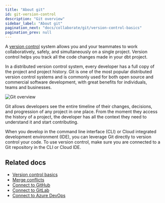 ```yaml
---
title: "About git"
id: git-version-control
description: "Git overview"
sidebar_label: "About git"
pagination_next: "docs/collaborate/git/version-control-basics"
pagination_prev: null
---
```


A [version control](https://en.wikipedia.org/wiki/Version_control) system allows you and your teammates to work collaboratively, safely, and simultaneously on a single project. Version control helps you track all the code changes made in your dbt project.

In a distributed version control system, every developer has a full copy of the project and project history. Git is one of the most popular distributed version control systems and is commonly used for both open source and commercial software development, with great benefits for individuals, teams and businesses.

![Git overview](https://docs.getdbt.com/img/docs/dbt-cloud/cloud-ide/git-overview.png)


Git allows developers see the entire timeline of their changes, decisions, and progression of any project in one place. From the moment they access the history of a project, the developer has all the context they need to understand it and start contributing.

When you develop in the command line interface (CLI) or Cloud  integrated development environment (IDE), you can leverage Git directly to version control your code. To use version control, make sure you are connected to a Git repository in the CLI or Cloud IDE. 


## Related docs
- [Version control basics](/docs/collaborate/git/version-control-basics)
- [Merge conflicts](/docs/collaborate/git/merge-conflicts) 
- [Connect to GitHub](/docs/cloud/git/connect-github)
- [Connect to GitLab](/docs/cloud/git/connect-gitlab)
- [Connect to Azure DevOps](/docs/cloud/git/connect-azure-devops)
